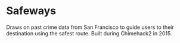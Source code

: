 # Safeways

Draws on past crime data from San Francisco to guide users to their destination using the safest route. 
Built during Chimehack2 in 2015.
